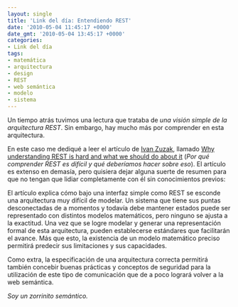 ```yaml
---
layout: single
title: 'Link del día: Entendiendo REST'
date: '2010-05-04 11:45:17 +0000'
date_gmt: '2010-05-04 13:45:17 +0000'
categories:
- Link del día
tags:
- matemática
- arquitectura
- design
- REST
- web semántica
- modelo
- sistema
---
```


Un tiempo atrás tuvimos una lectura que trataba de _una visión simple de la arquitectura REST_. Sin embargo, hay mucho más por comprender en esta arquitectura.

En este caso me dediqué a leer el artículo de [Ivan Zuzak](http://izuzak.wordpress.com/), llamado [Why understanding REST is hard and what we should do about it](http://izuzak.wordpress.com/2010/04/03/why-understanding-rest-is-hard-and-what-we-should-do-about-it-systematization-models-and-terminology-for-rest/) (_Por qué comprender REST es difícil y qué deberíamos hacer sobre eso_). El artículo es extenso en demasía, pero quisiera dejar alguna suerte de resumen para que no tengan que lidiar completamente con él sin conocimientos previos:

El artículo explica cómo bajo una interfaz simple como REST se esconde una arquitectura muy difícil de modelar. Un sistema que tiene sus puntas desconectadas de a momentos y todavía debe mantener estados puede ser representado con distintos modelos matemáticos, pero ninguno se ajusta a la exactitud. Una vez que se logre modelar y generar una representación formal de esta arquitectura, pueden establecerse estándares que facilitarán el avance. Más que esto, la existencia de un modelo matemático preciso permitirá predecir sus limitaciones y sus capacidades.

Como extra, la especificación de una arquitectura correcta permitirá también concebir buenas prácticas y conceptos de seguridad para la utilización de este tipo de comunicación que de a poco logrará volver a la web semántica.

_Soy un zorrinito semántico._
